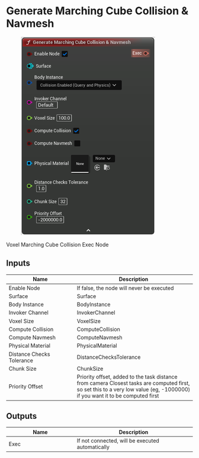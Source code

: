 # Generate Marching Cube Collision & Navmesh

<div align="left" data-full-width="false">

<figure><img src="../../../api/Exec Nodes/Generate_Marching_Cube_Collision_&#x26;_Navmesh.png" alt=""><figcaption></figcaption></figure>

</div>

Voxel Marching Cube Collision Exec Node

## Inputs

<table><thead><tr><th width="170">Name</th><th>Description</th></tr></thead><tbody><tr><td>Enable Node</td><td>If false, the node will never be executed</td></tr><tr><td>Surface</td><td>Surface</td></tr><tr><td>Body Instance</td><td>BodyInstance</td></tr><tr><td>Invoker Channel</td><td>InvokerChannel</td></tr><tr><td>Voxel Size</td><td>VoxelSize</td></tr><tr><td>Compute Collision</td><td>ComputeCollision</td></tr><tr><td>Compute Navmesh</td><td>ComputeNavmesh</td></tr><tr><td>Physical Material</td><td>PhysicalMaterial</td></tr><tr><td>Distance Checks Tolerance</td><td>DistanceChecksTolerance</td></tr><tr><td>Chunk Size</td><td>ChunkSize</td></tr><tr><td>Priority Offset</td><td>Priority offset, added to the task distance from camera Closest tasks are computed first, so set this to a very low value (eg, -1000000) if you want it to be computed first</td></tr></tbody></table>

## Outputs

<table><thead><tr><th width="170">Name</th><th>Description</th></tr></thead><tbody><tr><td>Exec</td><td>If not connected, will be executed automatically</td></tr></tbody></table>

